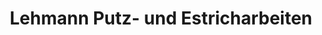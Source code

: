 ---
title: "Lehmann Putz- und Estricharbeiten"
url: /gevenich/lehmann-putz-und-estricharbeiten/
shop: Basteln
---